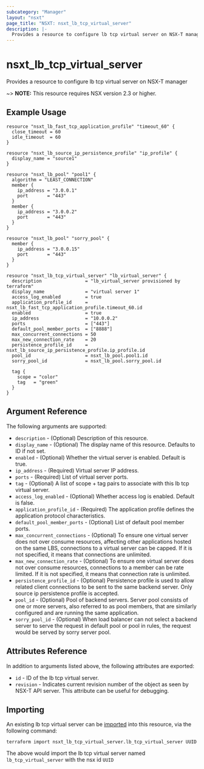 ```yaml
---
subcategory: "Manager"
layout: "nsxt"
page_title: "NSXT: nsxt_lb_tcp_virtual_server"
description: |-
  Provides a resource to configure lb tcp virtual server on NSX-T manager
---
```


# nsxt_lb_tcp_virtual_server

Provides a resource to configure lb tcp virtual server on NSX-T manager

~> **NOTE:** This resource requires NSX version 2.3 or higher.

## Example Usage

```hcl
resource "nsxt_lb_fast_tcp_application_profile" "timeout_60" {
  close_timeout = 60
  idle_timeout  = 60
}

resource "nsxt_lb_source_ip_persistence_profile" "ip_profile" {
  display_name = "source1"
}

resource "nsxt_lb_pool" "pool1" {
  algorithm = "LEAST_CONNECTION"
  member {
    ip_address = "3.0.0.1"
    port       = "443"
  }
  member {
    ip_address = "3.0.0.2"
    port       = "443"
  }
}

resource "nsxt_lb_pool" "sorry_pool" {
  member {
    ip_address = "3.0.0.15"
    port       = "443"
  }
}

resource "nsxt_lb_tcp_virtual_server" "lb_virtual_server" {
  description                = "lb_virtual_server provisioned by terraform"
  display_name               = "virtual server 1"
  access_log_enabled         = true
  application_profile_id     = nsxt_lb_fast_tcp_application_profile.timeout_60.id
  enabled                    = true
  ip_address                 = "10.0.0.2"
  ports                      = ["443"]
  default_pool_member_ports  = ["8888"]
  max_concurrent_connections = 50
  max_new_connection_rate    = 20
  persistence_profile_id     = nsxt_lb_source_ip_persistence_profile.ip_profile.id
  pool_id                    = nsxt_lb_pool.pool1.id
  sorry_pool_id              = nsxt_lb_pool.sorry_pool.id

  tag {
    scope = "color"
    tag   = "green"
  }
}
```

## Argument Reference

The following arguments are supported:

* `description` - (Optional) Description of this resource.
* `display_name` - (Optional) The display name of this resource. Defaults to ID if not set.
* `enabled` - (Optional) Whether the virtual server is enabled. Default is true.
* `ip_address` - (Required) Virtual server IP address.
* `ports` - (Required) List of virtual server ports.
* `tag` - (Optional) A list of scope + tag pairs to associate with this lb tcp virtual server.
* `access_log_enabled` - (Optional) Whether access log is enabled. Default is false.
* `application_profile_id` - (Required) The application profile defines the application protocol characteristics.
* `default_pool_member_ports` - (Optional) List of default pool member ports.
* `max_concurrent_connections` - (Optional) To ensure one virtual server does not over consume resources, affecting other applications hosted on the same LBS, connections to a virtual server can be capped. If it is not specified, it means that connections are unlimited.
* `max_new_connection_rate` - (Optional) To ensure one virtual server does not over consume resources, connections to a member can be rate limited. If it is not specified, it means that connection rate is unlimited.
* `persistence_profile_id` - (Optional) Persistence profile is used to allow related client connections to be sent to the same backend server. Only source ip persistence profile is accepted.
* `pool_id` - (Optional) Pool of backend servers. Server pool consists of one or more servers, also referred to as pool members, that are similarly configured and are running the same application.
* `sorry_pool_id` - (Optional) When load balancer can not select a backend server to serve the request in default pool or pool in rules, the request would be served by sorry server pool.


## Attributes Reference

In addition to arguments listed above, the following attributes are exported:

* `id` - ID of the lb tcp virtual server.
* `revision` - Indicates current revision number of the object as seen by NSX-T API server. This attribute can be useful for debugging.


## Importing

An existing lb tcp virtual server can be [imported][docs-import] into this resource, via the following command:

[docs-import]: /docs/import/index.html

```
terraform import nsxt_lb_tcp_virtual_server.lb_tcp_virtual_server UUID
```

The above would import the lb tcp virtual server named `lb_tcp_virtual_server` with the nsx id `UUID`
